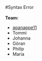 #Syntax Error  
<br>
**Team:**  
+ <a href="https://github.com/apanappe11">apanappe11</a>  
+ Tommi  
+ Johanna  
+ Göran  
+ Philip
+ Maria  
